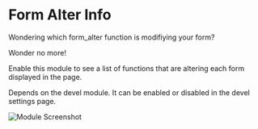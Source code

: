 Form Alter Info
===============

Wondering which form_alter function is modifiying your form?

Wonder no more!

Enable this module to see a list of functions that are altering each form displayed in the page.

Depends on the devel module. It can be enabled or disabled in the devel settings page.

![Module Screenshot](http://s3.amazonaws.com/peterlozano/images/form-alter-info-sc.png)
